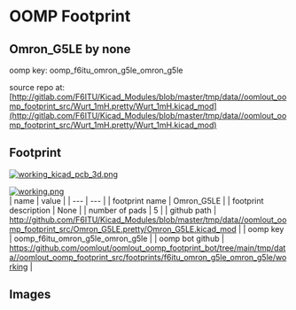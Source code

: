 # OOMP Footprint  
## Omron_G5LE  by none  
  
oomp key: oomp_f6itu_omron_g5le_omron_g5le  
  
source repo at: [http://gitlab.com/F6ITU/Kicad_Modules/blob/master/tmp/data//oomlout_oomp_footprint_src/Wurt_1mH.pretty/Wurt_1mH.kicad_mod](http://gitlab.com/F6ITU/Kicad_Modules/blob/master/tmp/data//oomlout_oomp_footprint_src/Wurt_1mH.pretty/Wurt_1mH.kicad_mod)  
## Footprint  
  
[![working_kicad_pcb_3d.png](working_kicad_pcb_3d_600.png)](working_kicad_pcb_3d.png)  
  
[![working.png](working_600.png)](working.png)  
| name | value | 
| --- | --- | 
| footprint name | Omron_G5LE | 
| footprint description | None | 
| number of pads | 5 | 
| github path | http://github.com/F6ITU/Kicad_Modules/blob/master/tmp/data//oomlout_oomp_footprint_src/Omron_G5LE.pretty/Omron_G5LE.kicad_mod | 
| oomp key | oomp_f6itu_omron_g5le_omron_g5le | 
| oomp bot github | https://github.com/oomlout/oomlout_oomp_footprint_bot/tree/main/tmp/data//oomlout_oomp_footprint_src/footprints/f6itu_omron_g5le_omron_g5le/working | 
## Images  
